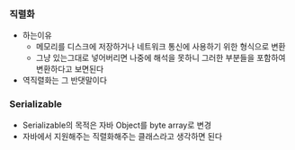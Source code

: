 ### 직렬화
* 하는이유
  * 메모리를 디스크에 저장하거나 네트워크 통신에 사용하기 위한 형식으로 변환
  * 그냥 있는그대로 넣어버리면 나중에 해석을 못하니 그러한 부분들을 포함하여 변환하다고 보면된다
* 역직렬화는 그 반댓말이다

### Serializable
* Serializable의 목적은 자바 Object를 byte array로 변경
* 자바에서 지원해주는 직렬화해주는 클래스라고 생각하면 된다
